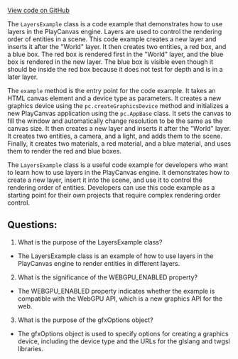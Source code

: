 [View code on GitHub](https://github.com/playcanvas/engine/examples/src/examples/graphics/layers.tsx)

The `LayersExample` class is a code example that demonstrates how to use layers in the PlayCanvas engine. Layers are used to control the rendering order of entities in a scene. This code example creates a new layer and inserts it after the "World" layer. It then creates two entities, a red box, and a blue box. The red box is rendered first in the "World" layer, and the blue box is rendered in the new layer. The blue box is visible even though it should be inside the red box because it does not test for depth and is in a later layer.

The `example` method is the entry point for the code example. It takes an HTML canvas element and a device type as parameters. It creates a new graphics device using the `pc.createGraphicsDevice` method and initializes a new PlayCanvas application using the `pc.AppBase` class. It sets the canvas to fill the window and automatically change resolution to be the same as the canvas size. It then creates a new layer and inserts it after the "World" layer. It creates two entities, a camera, and a light, and adds them to the scene. Finally, it creates two materials, a red material, and a blue material, and uses them to render the red and blue boxes.

The `LayersExample` class is a useful code example for developers who want to learn how to use layers in the PlayCanvas engine. It demonstrates how to create a new layer, insert it into the scene, and use it to control the rendering order of entities. Developers can use this code example as a starting point for their own projects that require complex rendering order control.
## Questions: 
 1. What is the purpose of the LayersExample class?
- The LayersExample class is an example of how to use layers in the PlayCanvas engine to render entities in different layers.

2. What is the significance of the WEBGPU_ENABLED property?
- The WEBGPU_ENABLED property indicates whether the example is compatible with the WebGPU API, which is a new graphics API for the web.

3. What is the purpose of the gfxOptions object?
- The gfxOptions object is used to specify options for creating a graphics device, including the device type and the URLs for the glslang and twgsl libraries.